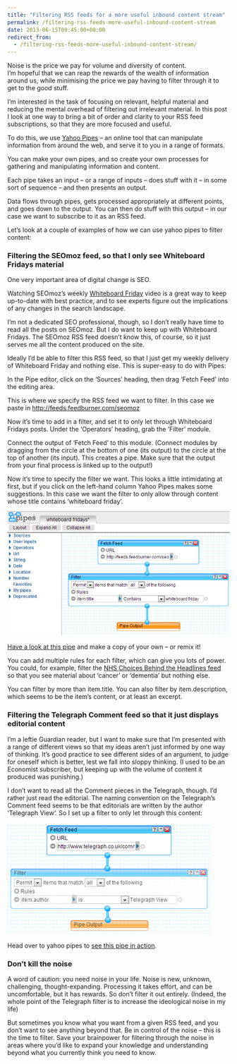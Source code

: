 ```yaml
---
title: "Filtering RSS feeds for a more useful inbound content stream"
permalink: /filtering-rss-feeds-more-useful-inbound-content-stream
date: 2013-06-15T09:45:00+00:00
redirect_from:
  - /filtering-rss-feeds-more-useful-inbound-content-stream/
---
```


Noise is the price we pay for volume and diversity of content.  
I’m hopeful that we can reap the rewards of the wealth of information around us, while minimising the price we pay having to filter through it to get to the good stuff.

I’m interested in the task of focusing on relevant, helpful material and reducing the mental overhead of filtering out irrelevant material. In this post I look at one way to bring a bit of order and clarity to your RSS feed subscriptions, so that they are more focused and useful.

To do this, we use [Yahoo Pipes](http://pipes.yahoo.com/pipes/) – an online tool that can manipulate information from around the web, and serve it to you in a range of formats.

You can make your own pipes, and so create your own processes for gathering and manipulating information and content.

Each pipe takes an input – or a range of inputs – does stuff with it – in some sort of sequence – and then presents an output.

Data flows through pipes, gets processed appropriately at different points, and goes down to the output. You can then do stuff with this output – in our case we want to subscribe to it as an RSS feed.

Let’s look at a couple of examples of how we can use yahoo pipes to filter content:

### Filtering the SEOmoz feed, so that I only see Whiteboard Fridays material

One very important area of digital change is SEO.

Watching SEOmoz’s weekly [Whiteboard Friday](http://www.seomoz.org/blog/category/whiteboard-friday) video is a great way to keep up-to-date with best practice, and to see experts figure out the implications of any changes in the search landscape.

I’m not a dedicated SEO professional, though, so I don’t really have time to read all the posts on SEOmoz. But I do want to keep up with Whiteboard Fridays. The SEOmoz RSS feed doesn’t know this, of course, so it just serves me all the content produced on the site.

Ideally I’d be able to filter this RSS feed, so that I just get my weekly delivery of Whiteboard Friday and nothing else. This is super-easy to do with Pipes:

In the Pipe editor, click on the ‘Sources’ heading, then drag ‘Fetch Feed’ into the editing area.

This is where we specify the RSS feed we want to filter. In this case we paste in http://feeds.feedburner.com/seomoz

Now it’s time to add in a filter, and set it to only let through Whiteboard Fridays posts. Under the ‘Operators’ heading, grab the ‘Filter’ module.

Connect the output of ‘Fetch Feed’ to this module. (Connect modules by dragging from the circle at the bottom of one (its output) to the circle at the top of another (its input). This creates a pipe. Make sure that the output from your final process is linked up to the output!)

Now it’s time to specify the filter we want. This looks a little intimidating at first, but if you click on the left-hand column Yahoo Pipes makes some suggestions. In this case we want the filter to only allow through content whose title contains ‘whiteboard friday’.

![yahoo pipes being used to filter whiteboard fridays](https://github.com/martinlugton/martinlugton.github.io/blob/main/images/yahoo-pipes-filtering-whiteboard-fridays.png?raw=true)

[Have a look at this pipe](http://pipes.yahoo.com/pipes/pipe.info?_id=a55fecb80478269b76b19029d1dfaeeb) and make a copy of your own – or remix it!

You can add multiple rules for each filter, which can give you lots of power. You could, for example, filter the [NHS Choices Behind the Headlines feed](http://feeds.feedburner.com/nhschoicesbehindtheheadlines) so that you see material about ‘cancer’ or ‘dementia’ but nothing else.

You can filter by more than item.title. You can also filter by item.description, which seems to be the item’s content, or at least an excerpt.

### Filtering the Telegraph Comment feed so that it just displays editorial content

I’m a leftie Guardian reader, but I want to make sure that I’m presented with a range of different views so that my ideas aren’t just informed by one way of thinking. It’s good practice to see different sides of an argument, to judge for oneself which is better, lest we fall into sloppy thinking. (I used to be an Economist subscriber, but keeping up with the volume of content it produced was punishing.)

I don’t want to read all the Comment pieces in the Telegraph, though. I’d rather just read the editorial. The naming convention on the Telegraph’s Comment feed seems to be that editorials are written by the author ‘Telegraph View’. So I set up a filter to only let through this content:

![yahoo pipes filtering the telegraph comment feed to only display editorial content](https://github.com/martinlugton/martinlugton.github.io/blob/main/images/yahoo-pipes-filtering-telegraph-comment-feed-to-just-display.png?raw=true)

Head over to yahoo pipes to [see this pipe in action](http://pipes.yahoo.com/pipes/pipe.info?_id=079c8ada98ef396cb2e0b86aec4418dc).

### Don’t kill the noise

A word of caution: you need noise in your life. Noise is new, unknown, challenging, thought-expanding. Processing it takes effort, and can be uncomfortable, but it has rewards. So don’t filter it out entirely. (Indeed, the whole point of the Telegraph filter is to increase the ideological noise in my life)

But sometimes you know what you want from a given RSS feed, and you don’t want to see anything beyond that. Be in control of the noise – this is the time to filter. Save your brainpower for filtering through the noise in areas where you’d like to expand your knowledge and understanding beyond what you currently think you need to know.